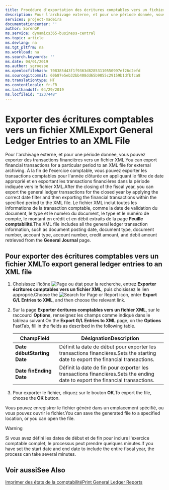 ```yaml
---
title: Procédure d'exportation des écritures comptables vers un fichier XML
description: Pour l'archivage externe, et pour une période donnée, vous pouvez exporter des transactions financières vers un fichier XML.
services: project-madeira
documentationcenter: ''
author: SorenGP
ms.service: dynamics365-business-central
ms.topic: article
ms.devlang: na
ms.tgt_pltfrm: na
ms.workload: na
ms.search.keywords: ''
ms.date: 04/01/2019
ms.author: sgroespe
ms.openlocfilehash: 708385d43f1f9363d82853110550997ef26c2efd
ms.sourcegitcommit: 60b87e5eb32bb408dd65b9855c29159b1dfbfca8
ms.translationtype: HT
ms.contentlocale: fr-FR
ms.lasthandoff: 04/29/2019
ms.locfileid: "1237448"
---
```

# <a name="export-general-ledger-entries-to-an-xml-file"></a><span data-ttu-id="79b66-103">Exporter des écritures comptables vers un fichier XML</span><span class="sxs-lookup"><span data-stu-id="79b66-103">Export General Ledger Entries to an XML File</span></span>
<span data-ttu-id="79b66-104">Pour l'archivage externe, et pour une période donnée, vous pouvez exporter des transactions financières vers un fichier XML.</span><span class="sxs-lookup"><span data-stu-id="79b66-104">You can export financial transactions for a particular period to an XML file for external archiving.</span></span> <span data-ttu-id="79b66-105">À la fin de l'exercice comptable, vous pouvez exporter les transactions comptables pour l'année clôturée en appliquant le filtre de date approprié et en exportant les transactions financières dans la période indiquée vers le fichier XML.</span><span class="sxs-lookup"><span data-stu-id="79b66-105">After the closing of the fiscal year, you can export the general ledger transactions for the closed year by applying the correct date filter and then exporting the financial transactions within the specified period to the XML file.</span></span> <span data-ttu-id="79b66-106">Le fichier XML inclut toutes les informations de la transaction comptable, comme la date de validation du document, le type et le numéro du document, le type et le numéro de compte, le montant en crédit et en débit extraits de la page **Feuille comptabilité**.</span><span class="sxs-lookup"><span data-stu-id="79b66-106">The XML file includes all the general ledger transaction information, such as document posting date, document type, document number, account type, account number, credit amount, and debit amount retrieved from the **General Journal** page.</span></span>  

## <a name="to-export-general-ledger-entries-to-an-xml-file"></a><span data-ttu-id="79b66-107">Pour exporter des écritures comptables vers un fichier XML</span><span class="sxs-lookup"><span data-stu-id="79b66-107">To export general ledger entries to an XML file</span></span>  

1.  <span data-ttu-id="79b66-108">Choisissez l'icône ![Page ou état pour la recherche](../../media/ui-search/search_small.png "Page ou état pour la recherche"), entrez **Exporter écritures comptables vers un fichier XML**, puis choisissez le lien approprié.</span><span class="sxs-lookup"><span data-stu-id="79b66-108">Choose the ![Search for Page or Report](../../media/ui-search/search_small.png "Search for Page or Report icon") icon, enter **Export G/L Entries to XML**, and then choose the relevant link.</span></span>  
2.  <span data-ttu-id="79b66-109">Sur la page **Exporter écritures comptables vers un fichier XML**, sur le raccourci **Options**, renseignez les champs comme indiqué dans le tableau suivant.</span><span class="sxs-lookup"><span data-stu-id="79b66-109">On the **Export G/L Entries to XML** page, on the **Options** FastTab, fill in the fields as described in the following table.</span></span>  

    |<span data-ttu-id="79b66-110">Champ</span><span class="sxs-lookup"><span data-stu-id="79b66-110">Field</span></span>|<span data-ttu-id="79b66-111">Désignation</span><span class="sxs-lookup"><span data-stu-id="79b66-111">Description</span></span>|  
    |---------------------------------|---------------------------------------|  
    |<span data-ttu-id="79b66-112">**Date début**</span><span class="sxs-lookup"><span data-stu-id="79b66-112">**Starting Date**</span></span>|<span data-ttu-id="79b66-113">Définit la date de début pour exporter les transactions financières.</span><span class="sxs-lookup"><span data-stu-id="79b66-113">Sets the starting date to export the financial transactions.</span></span>|  
    |<span data-ttu-id="79b66-114">**Date fin**</span><span class="sxs-lookup"><span data-stu-id="79b66-114">**Ending Date**</span></span>|<span data-ttu-id="79b66-115">Définit la date de fin pour exporter les transactions financières.</span><span class="sxs-lookup"><span data-stu-id="79b66-115">Sets the ending date to export the financial transactions.</span></span>|  

3.  <span data-ttu-id="79b66-116">Pour exporter le fichier, cliquez sur le bouton **OK**.</span><span class="sxs-lookup"><span data-stu-id="79b66-116">To export the file, choose the **OK** button.</span></span>  

<span data-ttu-id="79b66-117">Vous pouvez enregistrer le fichier généré dans un emplacement spécifié, ou vous pouvez ouvrir le fichier.</span><span class="sxs-lookup"><span data-stu-id="79b66-117">You can save the generated file to a specified location, or you can open the file.</span></span>  

> [!WARNING]  
>  <span data-ttu-id="79b66-118">Si vous avez défini les dates de début et de fin pour inclure l'exercice comptable complet, le processus peut prendre quelques minutes.</span><span class="sxs-lookup"><span data-stu-id="79b66-118">If you have set the start date and end date to include the entire fiscal year, the process can take several minutes.</span></span>  

## <a name="see-also"></a><span data-ttu-id="79b66-119">Voir aussi</span><span class="sxs-lookup"><span data-stu-id="79b66-119">See Also</span></span>  
[<span data-ttu-id="79b66-120">Imprimer des états de la comptabilité</span><span class="sxs-lookup"><span data-stu-id="79b66-120">Print General Ledger Reports</span></span>](how-to-print-general-ledger-reports.md)
